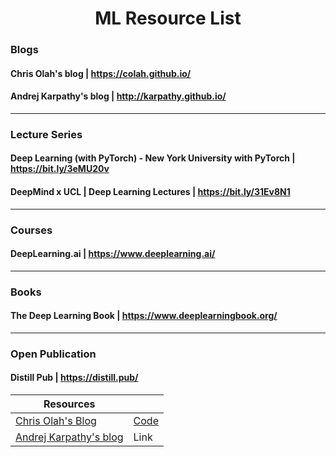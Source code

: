 <h1 align="center"> ML Resource List </h1>


### **Blogs** 

#### Chris Olah's blog | https://colah.github.io/
#### Andrej Karpathy's blog | http://karpathy.github.io/

---------------

### **Lecture Series**
#### Deep Learning (with PyTorch) - New York University with PyTorch | https://bit.ly/3eMU20v
#### DeepMind x UCL | Deep Learning Lectures | https://bit.ly/31Ev8N1

---------------

### **Courses**

#### DeepLearning.ai | https://www.deeplearning.ai/

---------------

### **Books**
#### The Deep Learning Book | https://www.deeplearningbook.org/

---------------
### **Open Publication**
#### Distill Pub | https://distill.pub/

|  Resources | |
| ------------- |:-------------|
|[Chris Olah's Blog](https://colah.github.io/)|[Code]()
|[Andrej Karpathy's blog](http://karpathy.github.io/)|Link
